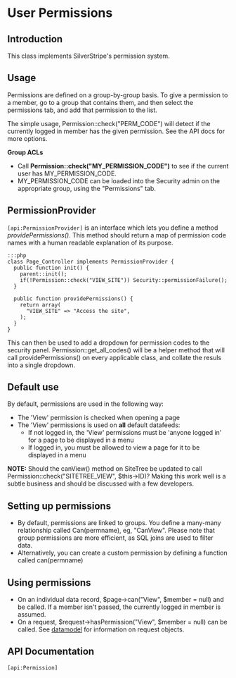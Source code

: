 # User Permissions

## Introduction

This class implements SilverStripe's permission system.

## Usage

Permissions are defined on a group-by-group basis.  To give a permission to a member, go to a group that contains them,
and then select the permissions tab, and add that permission to the list.

The simple usage, Permission::check("PERM_CODE") will detect if the currently logged in member has the given permission.
 See the API docs for more options.

**Group ACLs**

*  Call **Permission::check("MY_PERMISSION_CODE")** to see if the current user has MY_PERMISSION_CODE.
*  MY_PERMISSION_CODE can be loaded into the Security admin on the appropriate group, using the "Permissions" tab.

## PermissionProvider

`[api:PermissionProvider]` is an interface which lets you define a method *providePermissions()*.
This method should return a map of permission code names with a human readable explanation of its purpose.

	:::php
	class Page_Controller implements PermissionProvider {
	  public function init() {
	    parent::init();
	    if(!Permission::check("VIEW_SITE")) Security::permissionFailure();
	  }

	  public function providePermissions() {
	    return array(
	      "VIEW_SITE" => "Access the site",
	    );
	  }
	}


This can then be used to add a dropdown for permission codes to the security panel.  Permission::get_all_codes() will be
a helper method that will call providePermissions() on every applicable class, and collate the resuls into a single
dropdown.

## Default use

By default, permissions are used in the following way:

*  The 'View' permission is checked when opening a page
*  The 'View' permissions is used on **all** default datafeeds:
    * If not logged in, the 'View' permissions must be 'anyone logged in' for a page to be displayed in a menu
    * If logged in, you must be allowed to view a page for it to be displayed in a menu

**NOTE:** Should the canView() method on SiteTree  be updated to call Permission::check("SITETREE_VIEW", $this->ID)?
Making this work well is a subtle business and should be discussed with a few developers.

## Setting up permissions

*  By default, permissions are linked to groups.  You define a many-many relationship called Can(permname), eg,
"CanView".  Please note that group permissions are more efficient, as SQL joins are used to filter data.
*  Alternatively, you can create a custom permission by defining a function called can(permname)

## Using permissions

*  On an individual data record, $page->can("View", $member = null) and be called.  If a member isn't passed, the
currently logged in member is assumed.
*  On a request, $request->hasPermission("View", $member = null) can be called.  See [datamodel](/topics/datamodel) for
information on request objects.


## API Documentation
`[api:Permission]`
